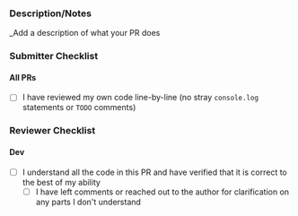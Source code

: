 ### Description/Notes

_Add a description of what your PR does

### Submitter Checklist

#### All PRs

- [ ] I have reviewed my own code line-by-line (no stray `console.log` statements or `TODO` comments)

<!-- Remove this section if it is not applicable: -->

### Reviewer Checklist

#### Dev

- [ ] I understand all the code in this PR and have verified that it is correct to the best of my ability
  - [ ] I have left comments or reached out to the author for clarification on any parts I don't understand
